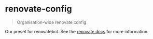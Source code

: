 # renovate-config

> Organisation-wide renovate config

Our preset for renovatebot. See the [renovate docs](https://docs.renovatebot.com/config-presets/#organization-level-presets) for more information.
